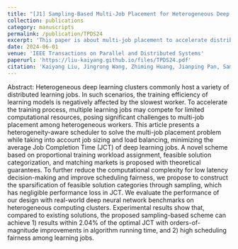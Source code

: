 ```yaml
---
title: "[J1] Sampling-Based Multi-Job Placement for Heterogeneous Deep Learning Clusters"
collection: publications
category: manuscripts
permalink: /publication/TPDS24
excerpt: 'This paper is about multi-job placement to accelerate distributed deep learning in data center networks.'
date: 2024-06-01
venue: 'IEEE Transactions on Parallel and Distributed Systems'
paperurl: 'https://liu-kaiyang.github.io/files/TPDS24.pdf'
citation: 'Kaiyang Liu, Jingrong Wang, Zhiming Huang, Jianping Pan, Sampling-based multi-job placement for heterogeneous deep learning clusters, IEEE Transactions on Parallel and Distributed Systems, vol. 35, no. 6, pp. 874–888, 2024.'
---
```


Abstract: Heterogeneous deep learning clusters commonly host a variety of distributed learning jobs. In such scenarios, the training efficiency of learning models is negatively affected by the slowest worker. To accelerate the training process, multiple learning jobs may compete for limited computational resources, posing significant challenges to multi-job placement among heterogeneous workers. This article presents a heterogeneity-aware scheduler to solve the multi-job placement problem while taking into account job sizing and load balancing, minimizing the average Job Completion Time (JCT) of deep learning jobs. A novel scheme based on proportional training workload assignment, feasible solution categorization, and matching markets is proposed with theoretical guarantees. To further reduce the computational complexity for low latency decision-making and improve scheduling fairness, we propose to construct the sparsification of feasible solution categories through sampling, which has negligible performance loss in JCT. We evaluate the performance of our design with real-world deep neural network benchmarks on heterogeneous computing clusters. Experimental results show that, compared to existing solutions, the proposed sampling-based scheme can achieve 1) results within 2.04% of the optimal JCT with orders-of-magnitude improvements in algorithm running time, and 2) high scheduling fairness among learning jobs.
